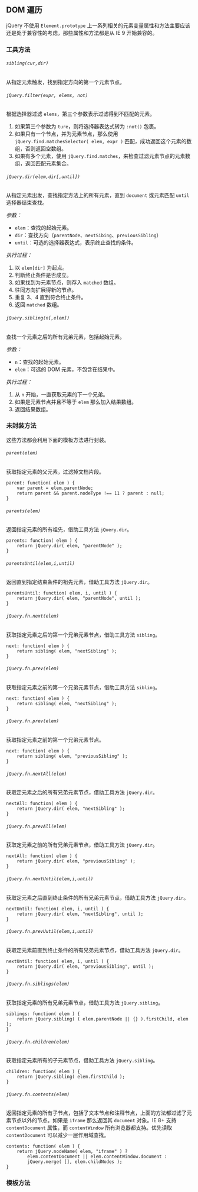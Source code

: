 ## DOM 遍历

jQuery 不使用 `Element.prototype` 上一系列相关的元素变量属性和方法主要应该还是处于兼容性的考虑，那些属性和方法都是从 IE 9 开始兼容的。

### 工具方法

###### `sibling(cur,dir)`

从指定元素触发，找到指定方向的第一个元素节点。

###### `jQuery.filter(expr, elems, not)`

根据选择器过滤 `elems`，第三个参数表示过滤得到不匹配的元素。

1. 如果第三个参数为 `ture`，则将选择器表达式转为 `:not()` 包裹。
2. 如果只有一个节点，并为元素节点，那么使用 `jQuery.find.matchesSelector( elem, expr )` 匹配，成功返回这个元素的数组，否则返回空数组。
3. 如果有多个元素，使用 `jQuery.find.matches`，来检查过滤元素节点的元素数组，返回匹配元素集合。

###### `jQuery.dir(elem,dir[,until])`

从指定元素出发，查找指定方法上的所有元素，直到 `document` 或元素匹配 `until` 选择器结束查找。

*参数：*

- `elem`：查找的起始元素。
- `dir`：查找方向（`parentNode`、`nextSibing`、`previousSibling`）
- `until`：可选的选择器表达式，表示终止查找的条件。

*执行过程：*

1. 以 `elem[dir]` 为起点。
2. 判断终止条件是否成立。
 3. 如果找到为元素节点，则存入 `matched` 数组。
 4. 往同方向扩展得新的节点。
 5. 重复 3、4 直到符合终止条件。
3. 返回 `matched` 数组。

###### `jQuery.sibling(n[,elem])`

查找一个元素之后的所有兄弟元素，包括起始元素。

*参数：*

- `n`：查找的起始元素。
- `elem`：可选的 DOM 元素，不包含在结果中。

*执行过程：*

1. 从 `n` 开始，一直获取元素的下一个兄弟。
2. 如果是元素节点并且不等于 `elem` 那么加入结果数组。
3. 返回结果数组。

### 未封装方法

这些方法都会利用下面的模板方法进行封装。

###### `parent(elem)`

获取指定元素的父元素，过滤掉文档片段。

```
parent: function( elem ) {
	var parent = elem.parentNode;
	return parent && parent.nodeType !== 11 ? parent : null;
}
```

###### `parents(elem)`

返回指定元素的所有祖先，借助工具方法 `jQuery.dir`。

```
parents: function( elem ) {
	return jQuery.dir( elem, "parentNode" );
}
```

###### `parentsUntil(elem,i,until)`

返回直到指定结束条件的祖先元素，借助工具方法 `jQuery.dir`。

```
parentsUntil: function( elem, i, until ) {
	return jQuery.dir( elem, "parentNode", until );
}
```

###### `jQuery.fn.next(elem)`

获取指定元素之后的第一个兄弟元素节点，借助工具方法 `sibling`。

```
next: function( elem ) {
	return sibling( elem, "nextSibling" );
}
```

###### `jQuery.fn.prev(elem)`

获取指定元素之前的第一个兄弟元素节点，借助工具方法 `sibling`。

```
next: function( elem ) {
	return sibling( elem, "nextSibling" );
}
```

###### `jQuery.fn.prev(elem)`

获取指定元素之前的第一个兄弟元素节点。

```
next: function( elem ) {
	return sibling( elem, "previousSibling" );
}
```

###### `jQuery.fn.nextAll(elem)`

获取定元素之后的所有兄弟元素节点，借助工具方法 `jQuery.dir`。

```
nextAll: function( elem ) {
	return jQuery.dir( elem, "nextSibling" );
}
```

###### `jQuery.fn.prevAll(elem)`

获取定元素之前的所有兄弟元素节点，借助工具方法 `jQuery.dir`。

```
nextAll: function( elem ) {
	return jQuery.dir( elem, "previousSibling" );
}
```

###### `jQuery.fn.nextUntil(elem,i,until)`

获取定元素之后直到终止条件的所有兄弟元素节点，借助工具方法 `jQuery.dir`。

```
nextUntil: function( elem, i, until ) {
	return jQuery.dir( elem, "nextSibling", until );
}
```

###### `jQuery.fn.prevUutil(elem,i,until)`

获取定元素前直到终止条件的所有兄弟元素节点，借助工具方法 `jQuery.dir`。

```
nextUntil: function( elem, i, until ) {
	return jQuery.dir( elem, "previousSibling", until );
}
```

###### `jQuery.fn.siblings(elem)`

获取指定元素的所有兄弟元素节点，借助工具方法 `jQuery.sibling`。

```
siblings: function( elem ) {
	return jQuery.sibling( ( elem.parentNode || {} ).firstChild, elem );
}
```

###### `jQuery.fn.children(elem)`

获取指定元素所有的子元素节点，借助工具方法 `jQuery.sibling`。

```
children: function( elem ) {
	return jQuery.sibling( elem.firstChild );
}
```

###### `jQuery.fn.contents(elem)`

返回指定元素的所有子节点，包括了文本节点和注释节点，上面的方法都过滤了元素节点以外的节点。如果是 `iframe` 那么返回其 `document` 对象。IE 8+ 支持 `contentDocument` 属性，而 `contentWindow` 所有浏览器都支持。优先读取 `contentDocument` 可以减少一层作用域查找。

```
contents: function( elem ) {
	return jQuery.nodeName( elem, "iframe" ) ?
		elem.contentDocument || elem.contentWindow.document :
		jQuery.merge( [], elem.childNodes );
}
```

### 模板方法
